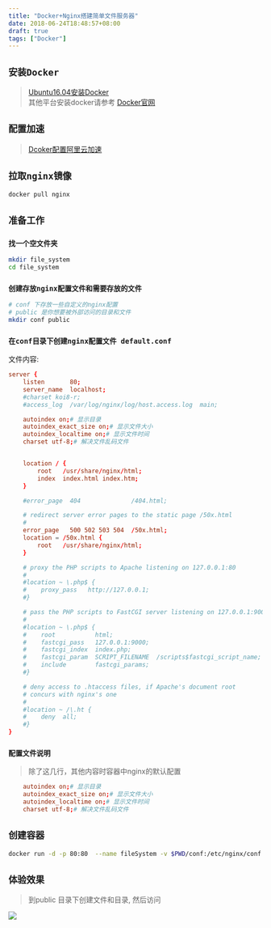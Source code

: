 ```yaml
---
title: "Docker+Nginx搭建简单文件服务器"
date: 2018-06-24T18:48:57+08:00
draft: true
tags: ["Docker"]
---
```


<!--more-->

## `安装Docker`
> [Ubuntu16.04安装Docker](http://www.xiaozefeng.xyz/post/ubuntu16.04%E5%AE%89%E8%A3%85docker/)  
> 其他平台安装docker请参考 [Docker官网](https://training.docker.com/)
## `配置加速`
> [Dcoker配置阿里云加速](http://www.xiaozefeng.xyz/post/ubuntu16.04%E5%AE%89%E8%A3%85docker/)


## `拉取nginx镜像`
```bash
docker pull nginx
```

## `准备工作`
### `找一个空文件夹`
```sh
mkdir file_system
cd file_system
```
### `创建存放nginx配置文件和需要存放的文件`
```sh
# conf 下存放一些自定义的nginx配置
# public 是你想要被外部访问的目录和文件
mkdir conf public
```

### `在conf目录下创建nginx配置文件 default.conf`
文件内容:  
```conf
server {
    listen       80;
    server_name  localhost;
    #charset koi8-r;
    #access_log  /var/log/nginx/log/host.access.log  main;

	autoindex on;# 显示目录
    autoindex_exact_size on;# 显示文件大小
    autoindex_localtime on;# 显示文件时间
	charset utf-8;# 解决文件乱码文件


    location / {
        root   /usr/share/nginx/html;
        index  index.html index.htm;
    }

    #error_page  404              /404.html;

    # redirect server error pages to the static page /50x.html
    #
    error_page   500 502 503 504  /50x.html;
    location = /50x.html {
        root   /usr/share/nginx/html;
    }

    # proxy the PHP scripts to Apache listening on 127.0.0.1:80
    #
    #location ~ \.php$ {
    #    proxy_pass   http://127.0.0.1;
    #}

    # pass the PHP scripts to FastCGI server listening on 127.0.0.1:9000
    #
    #location ~ \.php$ {
    #    root           html;
    #    fastcgi_pass   127.0.0.1:9000;
    #    fastcgi_index  index.php;
    #    fastcgi_param  SCRIPT_FILENAME  /scripts$fastcgi_script_name;
    #    include        fastcgi_params;
    #}

    # deny access to .htaccess files, if Apache's document root
    # concurs with nginx's one
    #
    #location ~ /\.ht {
    #    deny  all;
    #}
}

```

### `配置文件说明`
> 除了这几行，其他内容时容器中nginx的默认配置

```conf
	autoindex on;# 显示目录
    autoindex_exact_size on;# 显示文件大小
    autoindex_localtime on;# 显示文件时间
	charset utf-8;# 解决文件乱码文件
```


## `创建容器`
```sh
docker run -d -p 80:80  --name fileSystem -v $PWD/conf:/etc/nginx/conf.d -v $PWD/public:/usr/share/nginx/html nginx
```

## `体验效果`
> 到public 目录下创建文件和目录, 然后访问

![](http://7xv4mv.com1.z0.glb.clouddn.com/blog/2018-06-24-110602.png)

